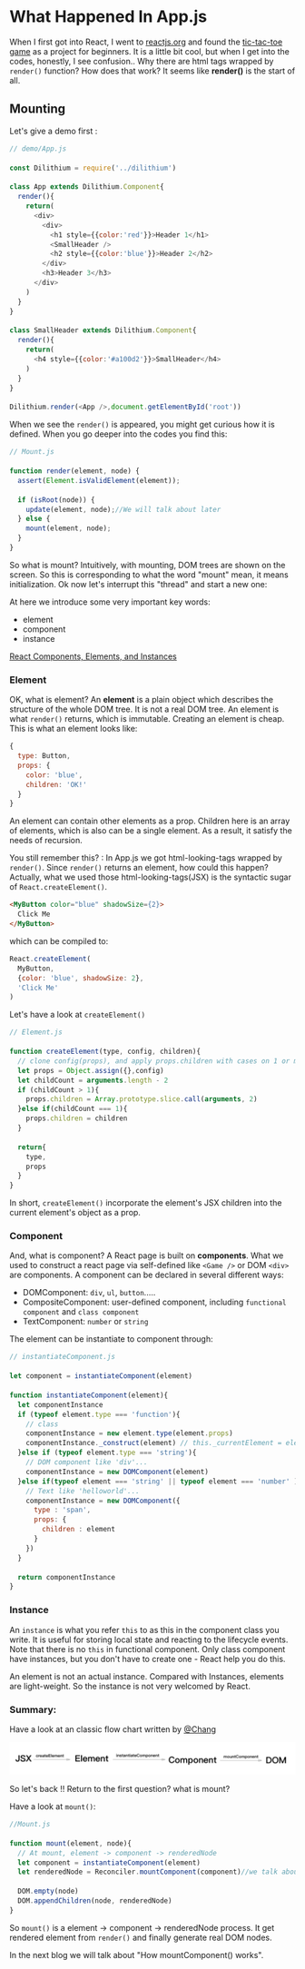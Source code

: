 # What Happened In App.js

When I first got into React, I went to [reactjs.org](reactjs.org) and found the [tic-tac-toe game](https://reactjs.org/tutorial/tutorial.html#what-are-we-building) as a project for beginners. It is a little bit cool, but when I get into the codes, honestly, I see confusion.. Why there are html tags wrapped by `render()` function? How does that work? It seems like **render()** is the start of all.

## Mounting

Let's give a demo first :

```js
// demo/App.js

const Dilithium = require('../dilithium')

class App extends Dilithium.Component{
  render(){
    return(
      <div>
        <div>
          <h1 style={{color:'red'}}>Header 1</h1>
          <SmallHeader />
          <h2 style={{color:'blue'}}>Header 2</h2>
        </div>
        <h3>Header 3</h3>
      </div>
    )
  }
}

class SmallHeader extends Dilithium.Component{
  render(){
    return(
      <h4 style={{color:'#a100d2'}}>SmallHeader</h4>
    )
  }
}

Dilithium.render(<App />,document.getElementById('root'))
```

When we see the `render()` is appeared, you might get curious how it is defined. When you go deeper into the codes you find this:

```js
// Mount.js

function render(element, node) {
  assert(Element.isValidElement(element));

  if (isRoot(node)) {
    update(element, node);//We will talk about later
  } else {
    mount(element, node);
  }
}
```

So what is mount? Intuitively, with mounting, DOM trees are shown on the screen. So this is corresponding to what the word "mount" mean, it means initialization. Ok now let's interrupt this "thread" and start a new one:

At here we introduce some very important key words:
* element
* component
* instance

[React Components, Elements, and Instances](https://reactjs.org/blog/2015/12/18/react-components-elements-and-instances.html)

### Element

OK, what is element? An **element** is a plain object which describes the structure of the whole DOM tree. It is not a real DOM tree. An element is what `render()` returns, which is immutable. Creating an element is cheap. This is what an element looks like:

```js
{
  type: Button,
  props: {
    color: 'blue',
    children: 'OK!'
  }
}
```

 An element can contain other elements as a prop. Children here is an array of elements, which is also can be a single element. As a result, it satisfy the needs of recursion.

You still remember this? : In App.js we got html-looking-tags wrapped by `render()`. Since `render()` returns an element, how could this happen? Actually, what we used those html-looking-tags(JSX) is the syntactic sugar of `React.createElement()`. 
```html
<MyButton color="blue" shadowSize={2}>
  Click Me
</MyButton>
```
which can be compiled to:

```js
React.createElement(
  MyButton,
  {color: 'blue', shadowSize: 2},
  'Click Me'
)
```

Let's have a look at `createElement()`
```js
// Element.js

function createElement(type, config, children){
  // clone config(props), and apply props.children with cases on 1 or more children.
  let props = Object.assign({},config)
  let childCount = arguments.length - 2
  if (childCount > 1){
    props.children = Array.prototype.slice.call(arguments, 2)
  }else if(childCount === 1){
    props.children = children
  }

  return{
    type,
    props
  }
}
```
In short, `createElement()` incorporate the element's JSX children into the current element's object as a prop. 


### Component

And, what is component? A React page is built on **components**. What we used to construct a react page via self-defined like `<Game />` or DOM `<div>` are components. A component can be declared in several different ways:

* DOMComponent: `div`, `ul`, `button`.....
* CompositeComponent: user-defined component, including `functional component` and `class component`
* TextComponent: `number` or `string`

The element can be instantiate to component through:

```js
// instantiateComponent.js

let component = instantiateComponent(element)

function instantiateComponent(element){
  let componentInstance
  if (typeof element.type === 'function'){
    // class
    componentInstance = new element.type(element.props)
    componentInstance._construct(element) // this._currentElement = element
  }else if (typeof element.type === 'string'){
    // DOM component like 'div'...
    componentInstance = new DOMComponent(element)
  }else if(typeof element === 'string' || typeof element === 'number' ){
    // Text like 'helloworld'...
    componentInstance = new DOMComponent({
      type : 'span',
      props: {
        children : element
      }
    })
  }

  return componentInstance
}
```

### Instance

An `instance` is what you refer `this` to as this in the component class you write. It is useful for storing local state and reacting to the lifecycle events. Note that there is no `this` in functional component. Only class component have instances, but you don't have to create one - React help you do this.

An element is not an actual instance. Compared with Instances, elements are light-weight. So the instance is not very welcomed by React.

### Summary:

Have a look at an classic flow chart written by [@Chang](https://github.com/cyan33/)

![mount-process](mount-process.jpg)

So let's back !! Return to the first question? what is mount?

Have a look at `mount()`:
```js
//Mount.js

function mount(element, node){
  // At mount, element -> component -> renderedNode
  let component = instantiateComponent(element)
  let renderedNode = Reconciler.mountComponent(component)//we talk about Reconciler later

  DOM.empty(node)
  DOM.appendChildren(node, renderedNode)
}
```
So `mount()` is a element -> component -> renderedNode process. It get rendered element from `render()` and finally generate real DOM nodes.

In the next blog we will talk about "How mountComponent() works".

















